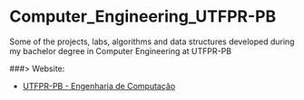 # Computer_Engineering_UTFPR-PB
Some of the projects, labs, algorithms and data structures developed during my bachelor degree in Computer Engineering at UTFPR-PB

###> Website:
- [UTFPR-PB - Engenharia de Computação](http://portal.utfpr.edu.br/cursos/coordenacoes/graduacao/pato-branco/pb-engenharia-de-computacao)